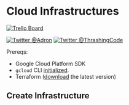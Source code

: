 # Cloud Infrastructures

 [![Trello Board](https://img.shields.io/badge/trello-board-purple.svg)](https://trello.com/b/1vxsOsUa/thrashing-code-projects)

[![Twitter @Adron](https://img.shields.io/twitter/follow/adron.svg?style=social&logo=twitter)](https://twitter.com/intent/follow?screen_name=adron) [![Twitter @ThrashingCode](https://img.shields.io/twitter/follow/ThrashingCode.svg?style=social&logo=twitter)](https://twitter.com/intent/follow?screen_name=ThrashingCode)

Prereqs:
* Google Cloud Platform SDK
* `gcloud` CLI [initialized](https://cloud.google.com/sdk/gcloud/reference/init).
* Terraform ([download](https://www.terraform.io/downloads.html) the latest version)

## Create Infrastructure

